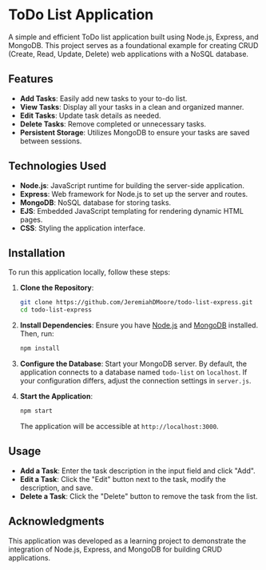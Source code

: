 # ToDo List Application

A simple and efficient ToDo list application built using Node.js, Express, and MongoDB. This project serves as a foundational example for creating CRUD (Create, Read, Update, Delete) web applications with a NoSQL database.

## Features

- **Add Tasks**: Easily add new tasks to your to-do list.
- **View Tasks**: Display all your tasks in a clean and organized manner.
- **Edit Tasks**: Update task details as needed.
- **Delete Tasks**: Remove completed or unnecessary tasks.
- **Persistent Storage**: Utilizes MongoDB to ensure your tasks are saved between sessions.

## Technologies Used

- **Node.js**: JavaScript runtime for building the server-side application.
- **Express**: Web framework for Node.js to set up the server and routes.
- **MongoDB**: NoSQL database for storing tasks.
- **EJS**: Embedded JavaScript templating for rendering dynamic HTML pages.
- **CSS**: Styling the application interface.

## Installation

To run this application locally, follow these steps:

1. **Clone the Repository**:
   ```bash
   git clone https://github.com/JeremiahDMoore/todo-list-express.git
   cd todo-list-express
   ```

2. **Install Dependencies**:
   Ensure you have [Node.js](https://nodejs.org/) and [MongoDB](https://www.mongodb.com/) installed. Then, run:
   ```bash
   npm install
   ```

3. **Configure the Database**:
   Start your MongoDB server. By default, the application connects to a database named `todo-list` on `localhost`. If your configuration differs, adjust the connection settings in `server.js`.

4. **Start the Application**:
   ```bash
   npm start
   ```
   The application will be accessible at `http://localhost:3000`.

## Usage

- **Add a Task**: Enter the task description in the input field and click "Add".
- **Edit a Task**: Click the "Edit" button next to the task, modify the description, and save.
- **Delete a Task**: Click the "Delete" button to remove the task from the list.

## Acknowledgments

This application was developed as a learning project to demonstrate the integration of Node.js, Express, and MongoDB for building CRUD applications.
